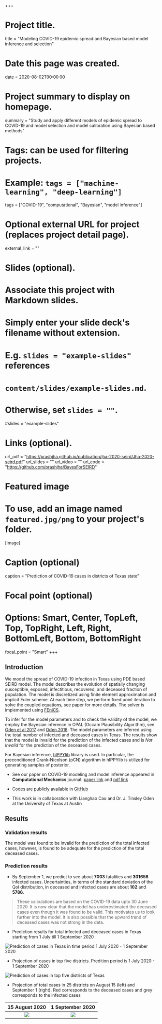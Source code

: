 +++
# Project title.
title = "Modeling COVID-19 epidemic spread and Bayesian based model inference and selection"

# Date this page was created.
date = 2020-08-02T00:00:00

# Project summary to display on homepage.
summary = "Study and apply different models of epidemic spread to COVID-19 and model selection and model calibration using Bayesian based methods"

# Tags: can be used for filtering projects.
# Example: `tags = ["machine-learning", "deep-learning"]`
tags = ["COVID-19", "computational", "Bayesian", "model inference"]

# Optional external URL for project (replaces project detail page).
external_link = ""

# Slides (optional).
#   Associate this project with Markdown slides.
#   Simply enter your slide deck's filename without extension.
#   E.g. `slides = "example-slides"` references 
#   `content/slides/example-slides.md`.
#   Otherwise, set `slides = ""`.
#slides = "example-slides"

# Links (optional).
url_pdf = "https://prashjha.github.io/publication/jha-2020-seird/Jha-2020-seird.pdf"
url_slides = ""
url_video = ""
url_code = "https://github.com/prashjha/BayesForSEIRD"


# Featured image
# To use, add an image named `featured.jpg/png` to your project's folder. 
[image]
  # Caption (optional)
  caption = "Prediction of COVID-19 cases in districts of Texas state"
  
  # Focal point (optional)
  # Options: Smart, Center, TopLeft, Top, TopRight, Left, Right, BottomLeft, Bottom, BottomRight
  focal_point = "Smart"
+++

## Introduction

We model the spread of COVID-19 infection in Texas using PDE based SEIRD model. The model describes the evolution of spatially changing susceptible, exposed, infectitious, recovered, and deceased fraction of population. The model is discretized using finite element approximation and implicit Euler scheme. At each time step, we perform fixed point iteration to solve the coupled equations, see paper for more details. The solver is implemented using [FEniCS](https://fenicsproject.org/).

To infer for the model parameters and to check the validity of the model, we employ the Bayesian inference in OPAL (Occam Plausibility Algorithm), see [Oden et al 2017](https://onlinelibrary.wiley.com/doi/abs/10.1002/9781119176817.ecm2101) and [Oden 2018](https://doi.org/10.1017/S096249291800003X). The model parameters are inferred using the total number of infected and deceased cases in Texas. The results show that the model is invalid for the prediction of the infected cases and is *Not Invalid* for the prediction of the deceased cases.

For Bayesian inference, [hIPPYlib](https://hippylib.github.io/) library is used. In particular, the preconditioned Crank-Nicolson (pCN) algorithm in hIPPYlib is utilized for generating samples of posterior. 

- See our paper on COVID-19 modeling and model inference appeared in **Computational Mechanics** journal: [paper link](https://doi.org/10.1007/s00466-020-01889-z) and [pdf link](https://prashjha.github.io/publication/jha-2020-seird/Jha-2020-seird.pdf)

- Codes are publicly available in [GitHub](https://github.com/prashjha/BayesForSEIRD)

- This work is in collaboration with Lianghao Cao and Dr. J. Tinsley Oden at the University of Texas at Austin

## Results

### Validation results
The model was found to be invalid for the prediction of the total infected cases, however, is found to be adequate for the prediction of the total deceased cases. 

### Prediction results

- By September 1, we predict to see about **7003** fatalities and **301658** infected cases. Uncertainties, in terms of the standard deviation of the QoI distribution, in deceased and infected cases are about **102** and **5786**. 

> These calculations are based on the COVID-19 data upto 30 June 2020. It is now clear that the model has underestimated the deceased cases even though it was found to be valid. This motivates us to look further into the model. It is also possible that the upward trend of deceased cases was not strong in the data. 

- Prediction results for total infected and deceased cases in Texas starting from 1 July till 1 September 2020

![](Plots/prediction_Texas_state.png "Prediction of cases in Texas in time period 1 July 2020 - 1 September 2020")

- Projection of cases in top five districts. Predition period is 1 July 2020 - 1 September 2020

![](Plots/prediction_top_districts.png "Prediction of cases in top five districts of Texas")


- Projection of total cases in 25 districts on August 15 (left) and September 1 (right). Red corresponds to the deceased cases and grey corresponds to the infected cases

15 August 2020  |  1 September 2020
:-------------------------:|:-------------------------:
![](Plots/map_plot_cases_in_district_2020-08-15.png)   |  ![](Plots/map_plot_cases_in_district_2020-09-01.png) 
